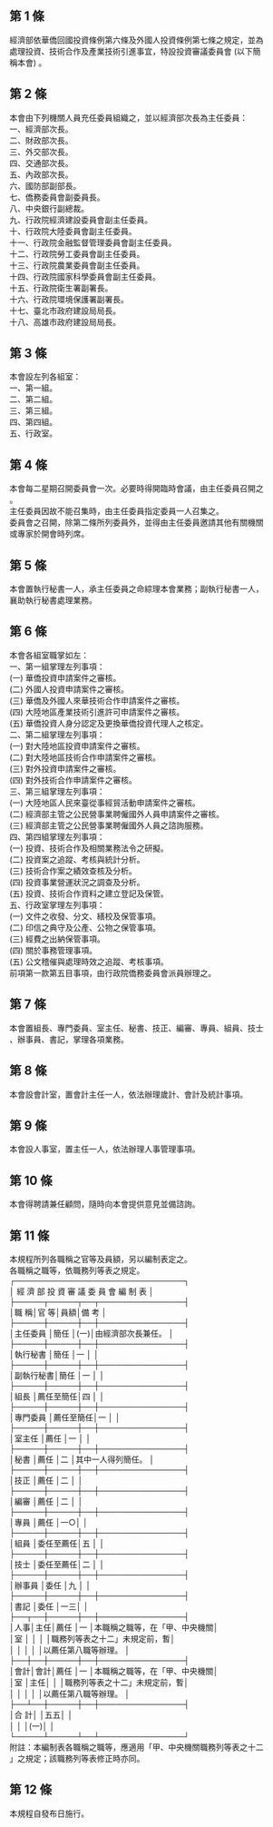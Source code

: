 第 1 條
-------
經濟部依華僑回國投資條例第六條及外國人投資條例第七條之規定，並為  
處理投資、技術合作及產業技術引進事宜，特設投資審議委員會 (以下簡  
稱本會) 。

第 2 條
-------
本會由下列機關人員充任委員組織之，並以經濟部次長為主任委員：  
一、經濟部次長。  
二、財政部次長。  
三、外交部次長。  
四、交通部次長。  
五、內政部次長。  
六、國防部副部長。  
七、僑務委員會副委員長。  
八、中央銀行副總裁。  
九、行政院經濟建設委員會副主任委員。  
十、行政院大陸委員會副主任委員。  
十一、行政院金融監督管理委員會副主任委員。  
十二、行政院勞工委員會副主任委員。  
十三、行政院農業委員會副主任委員。  
十四、行政院國家科學委員會副主任委員。  
十五、行政院衛生署副署長。  
十六、行政院環境保護署副署長。  
十七、臺北市政府建設局局長。  
十八、高雄市政府建設局局長。

第 3 條
-------
本會設左列各組室：  
一、第一組。  
二、第二組。  
三、第三組。  
四、第四組。  
五、行政室。

第 4 條
-------
本會每二星期召開委員會一次。必要時得開臨時會議，由主任委員召開之  
。  
主任委員因故不能召集時，由主任委員指定委員一人召集之。  
委員會之召開，除第二條所列委員外，並得由主任委員邀請其他有關機關  
或專家於開會時列席。

第 5 條
-------
本會置執行秘書一人，承主任委員之命綜理本會業務；副執行秘書一人，  
襄助執行秘書處理業務。

第 6 條
-------
本會各組室職掌如左：  
一、第一組掌理左列事項：  
 (一) 華僑投資申請案件之審核。  
 (二) 外國人投資申請案件之審核。  
 (三) 華僑及外國人來華技術合作申請案件之審核。  
 (四) 大陸地區產業技術引進許可申請案件之審核。  
 (五) 華僑投資人身分認定及更換華僑投資代理人之核定。  
二、第二組掌理左列事項：  
 (一) 對大陸地區投資申請案件之審核。  
 (二) 對大陸地區技術合作申請案件之審核。  
 (三) 對外投資申請案件之審核。  
 (四) 對外技術合作申請案件之審核。  
三、第三組掌理左列事項：  
 (一) 大陸地區人民來臺從事經貿活動申請案件之審核。  
 (二) 經濟部主管之公民營事業聘僱國外人員申請案件之審核。  
 (三) 經濟部主管之公民營事業聘僱國外人員之諮詢服務。  
四、第四組掌理左列事項：  
 (一) 投資、技術合作及相關業務法令之研擬。  
 (二) 投資案之追蹤、考核與統計分析。  
 (三) 技術合作案之績效查核及分析。  
 (四) 投資事業營運狀況之調查及分析。  
 (五) 投資、技術合作資料之建立登記及保管。  
五、行政室掌理左列事項：  
 (一) 文件之收發、分文、繕校及保管事項。  
 (二) 印信之典守及公產、公物之保管事項。  
 (三) 經費之出納保管事項。  
 (四) 關於事務管理事項。  
 (五) 公文稽催與處理時效之追蹤、考核事項。  
前項第一款第五目事項，由行政院僑務委員會派員辦理之。

第 7 條
-------
本會置組長、專門委員、室主任、秘書、技正、編審、專員、組員、技士  
、辦事員、書記，掌理各項業務。

第 8 條
-------
本會設會計室，置會計主任一人，依法辦理歲計、會計及統計事項。

第 9 條
-------
本會設人事室，置主任一人，依法辦理人事管理事項。

第 10 條
--------
本會得聘請兼任顧問，隨時向本會提供意見並備諮詢。

第 11 條
--------
本規程所列各職稱之官等及員額，另以編制表定之。  
各職稱之職等，依職務列等表之規定。  
┌──────────────────────────────┐  
│      經  濟  部  投  資  審  議  委  員  會  編  制  表    │  
├─────┬─────┬──┬───────────────┤  
│職      稱│官      等│員額│備                    考      │  
├─────┼─────┼──┼───────────────┤  
│主任委員  │簡任      │(一)│由經濟部次長兼任。            │  
├─────┼─────┼──┼───────────────┤  
│執行秘書  │簡任      │一  │                              │  
├─────┼─────┼──┼───────────────┤  
│副執行秘書│簡任      │一  │                              │  
├─────┼─────┼──┼───────────────┤  
│組長      │薦任至簡任│四  │                              │  
├─────┼─────┼──┼───────────────┤  
│專門委員  │薦任至簡任│一  │                              │  
├─────┼─────┼──┼───────────────┤  
│室主任    │薦任      │一  │                              │  
├─────┼─────┼──┼───────────────┤  
│秘書      │薦任      │二  │其中一人得列簡任。            │  
├─────┼─────┼──┼───────────────┤  
│技正      │薦任      │二  │                              │  
├─────┼─────┼──┼───────────────┤  
│編審      │薦任      │二  │                              │  
├─────┼─────┼──┼───────────────┤  
│專員      │薦任      │一○│                              │  
├─────┼─────┼──┼───────────────┤  
│組員      │委任至薦任│五  │                              │  
├─────┼─────┼──┼───────────────┤  
│技士      │委任至薦任│二  │                              │  
├─────┼─────┼──┼───────────────┤  
│辦事員    │委任      │九  │                              │  
├─────┼─────┼──┼───────────────┤  
│書記      │委任      │一三│                              │  
├──┬──┼─────┼──┼───────────────┤  
│人事│主任│薦任      │一  │本職稱之職等，在「甲、中央機關│  
│室  │    │          │    │職務列等表之十二」未規定前，暫│  
│    │    │          │    │以薦任第八職等辦理。          │  
├──┼──┼─────┼──┼───────────────┤  
│會計│會計│薦任      │一  │本職稱之職等，在「甲、中央機關│  
│室  │主任│          │    │職務列等表之十二」未規定前，暫│  
│    │    │          │    │以薦任第八職等辦理。          │  
├──┴──┼─────┼──┼───────────────┤  
│合      計│          │五五│                              │  
│          │          │(一)│                              │  
└─────┴─────┴──┴───────────────┘  
附註：本編制表各職稱之職等，應適用「甲、中央機關職務列等表之十二  
      」之規定；該職務列等表修正時亦同。

第 12 條
--------
本規程自發布日施行。

